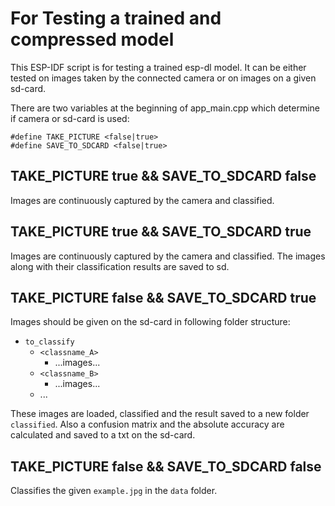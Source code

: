 # For Testing a trained and compressed model
This ESP-IDF script is for testing a trained esp-dl model. It can be either tested on images taken by the connected camera or on images on a given sd-card.

There are two variables at the beginning of app_main.cpp which determine if camera or sd-card is used:
```
#define TAKE_PICTURE <false|true>
#define SAVE_TO_SDCARD <false|true>
```

## TAKE_PICTURE true && SAVE_TO_SDCARD false
Images are continuously captured by the camera and classified.

## TAKE_PICTURE true && SAVE_TO_SDCARD true
Images are continuously captured by the camera and classified. The images along with their classification results are saved to sd.

## TAKE_PICTURE false && SAVE_TO_SDCARD true
Images should be given on the sd-card in following folder structure:
- `to_classify`
    - `<classname_A>`
        - ...images...
    - `<classname_B>`
        - ...images...
    - ...

These images are loaded, classified and the result saved to a new folder `classified`. Also a confusion matrix and the absolute accuracy are calculated and saved to a txt on the sd-card.

## TAKE_PICTURE false && SAVE_TO_SDCARD false
Classifies the given `example.jpg` in the `data` folder.

